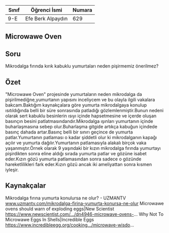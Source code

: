 


Sınıf | Öğrenci İsmi  | Numara
-------|----------------|--------
9-E   | Efe Berk Alpaydın | 629

## Microwawe Oven


## Soru
Mikrodalga fırında kırık kabuklu yumurtaları neden pişirmemiz önerilmez?
## Özet
"Microwawe Oven" projesinde yumurtaların neden mikrodalga da pişirilmediğne,yumurtanın yapısını inceliycem ve bu olayla ilgili vakalara bakcam.Baktığım kaynakçalara göre yumurta mikrodalgaya konulup ısıtıldığında belli bir süre sonrasında patladığı gözlemlenmiştir.Bunun nedeni olarak sert kabuklu besinlerin ısıyı içinde hapsetmesine ve içerde oluşan basınçın besini patlatmasındandır.Mikrodalga ışınları yumurtanın içinde buharlaşmasına sebep olur.Buharlaşma gitgide artıkça kabuğun içindede basınç dahada artar.Basınç belli bir sınırı geçince de yumurta patlar.Yumurtanın patlaması o kadar şiddetli olur ki mikrodalganın kapağı açılır ve yumurta dağılır.Yumurtanın patlamasıyla alakalı birçok vaka yaşanmıştır.Örnek olarak 9 yaşındaki bir kızın mikrodalga fırında yumurtayı pişirdikten sonra eline aldığı sırada yumurta patlar ve gözüne isabet eder.Kızın gözü yumurta patlamasından sonra sadece o gözünde hareketlilikleri fark eder.Kızın gözü ancak iki ameliyattan sonra kısmen iyleşir.

## Kaynakçalar  
Mikrodalga fırına yumurta konulursa ne olur? - UZMANTV  www.uzmantv.com/mikrodalga-firina-yumurta-konursa-ne-olur
Microwawe ovens should warn of exploding eggs|New Scientist  https://www.newscientist.com/.../dn4946-microwave-ovens-...
Why Not To Microwawe Eggs In Shells|Incredible Eggs  https://www.incredibleegg.org/cooking.../microwave-wisdo...

